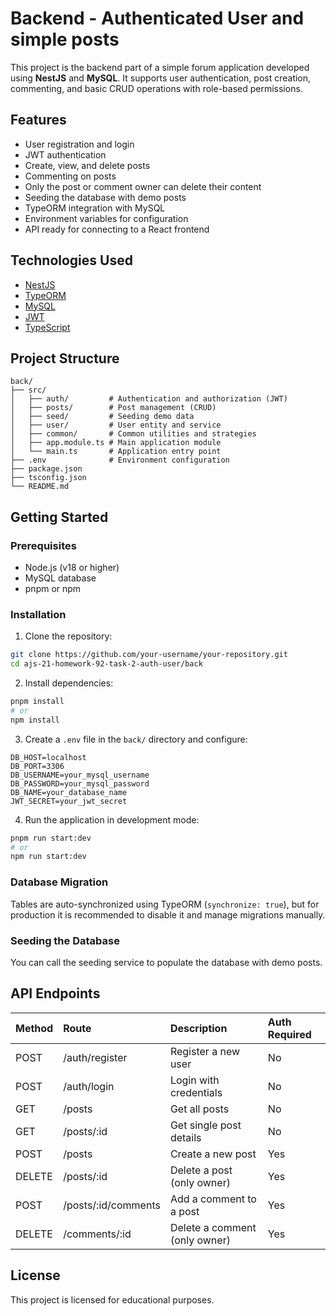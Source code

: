 
# Backend - Authenticated User and simple posts

This project is the backend part of a simple forum application developed using **NestJS** and **MySQL**. It supports user authentication, post creation, commenting, and basic CRUD operations with role-based permissions.

## Features

- User registration and login
- JWT authentication
- Create, view, and delete posts
- Commenting on posts
- Only the post or comment owner can delete their content
- Seeding the database with demo posts
- TypeORM integration with MySQL
- Environment variables for configuration
- API ready for connecting to a React frontend

## Technologies Used

- [NestJS](https://nestjs.com/)
- [TypeORM](https://typeorm.io/)
- [MySQL](https://www.mysql.com/)
- [JWT](https://jwt.io/)
- [TypeScript](https://www.typescriptlang.org/)

## Project Structure

```
back/
├── src/
│   ├── auth/         # Authentication and authorization (JWT)
│   ├── posts/        # Post management (CRUD)
│   ├── seed/         # Seeding demo data
│   ├── user/         # User entity and service
│   ├── common/       # Common utilities and strategies
│   ├── app.module.ts # Main application module
│   └── main.ts       # Application entry point
├── .env              # Environment configuration
├── package.json
├── tsconfig.json
└── README.md
```

## Getting Started

### Prerequisites

- Node.js (v18 or higher)
- MySQL database
- pnpm or npm

### Installation

1. Clone the repository:

```bash
git clone https://github.com/your-username/your-repository.git
cd ajs-21-homework-92-task-2-auth-user/back
```

2. Install dependencies:

```bash
pnpm install
# or
npm install
```

3. Create a `.env` file in the `back/` directory and configure:

```
DB_HOST=localhost
DB_PORT=3306
DB_USERNAME=your_mysql_username
DB_PASSWORD=your_mysql_password
DB_NAME=your_database_name
JWT_SECRET=your_jwt_secret
```

4. Run the application in development mode:

```bash
pnpm run start:dev
# or
npm run start:dev
```

### Database Migration

Tables are auto-synchronized using TypeORM (`synchronize: true`), but for production it is recommended to disable it and manage migrations manually.

### Seeding the Database

You can call the seeding service to populate the database with demo posts.

## API Endpoints

| Method | Route              | Description                       | Auth Required |
| :----- | :----------------- | :-------------------------------- | :------------ |
| POST   | /auth/register      | Register a new user               | No            |
| POST   | /auth/login         | Login with credentials            | No            |
| GET    | /posts              | Get all posts                     | No            |
| GET    | /posts/:id          | Get single post details           | No            |
| POST   | /posts              | Create a new post                 | Yes           |
| DELETE | /posts/:id          | Delete a post (only owner)         | Yes           |
| POST   | /posts/:id/comments | Add a comment to a post           | Yes           |
| DELETE | /comments/:id       | Delete a comment (only owner)      | Yes           |

## License

This project is licensed for educational purposes.
